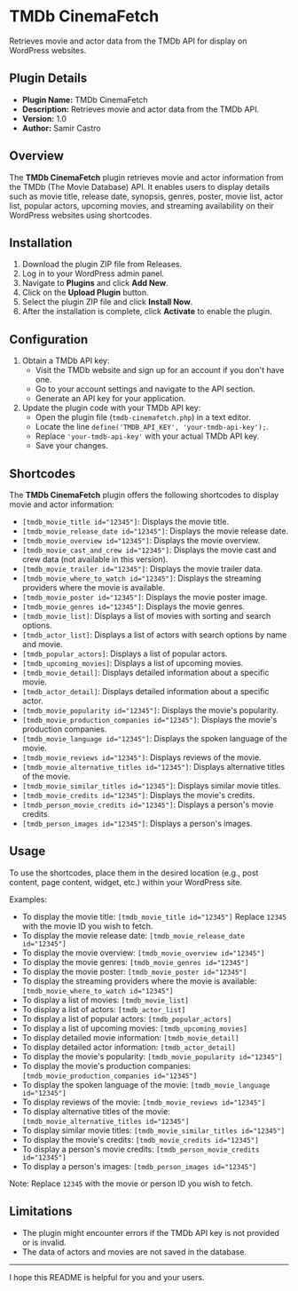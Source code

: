 # TMDb CinemaFetch

Retrieves movie and actor data from the TMDb API for display on WordPress websites.

## Plugin Details

- **Plugin Name:** TMDb CinemaFetch
- **Description:** Retrieves movie and actor data from the TMDb API.
- **Version:** 1.0
- **Author:** Samir Castro

## Overview

The **TMDb CinemaFetch** plugin retrieves movie and actor information from the TMDb (The Movie Database) API. It enables users to display details such as movie title, release date, synopsis, genres, poster, movie list, actor list, popular actors, upcoming movies, and streaming availability on their WordPress websites using shortcodes.

## Installation

1. Download the plugin ZIP file from Releases.
2. Log in to your WordPress admin panel.
3. Navigate to **Plugins** and click **Add New**.
4. Click on the **Upload Plugin** button.
5. Select the plugin ZIP file and click **Install Now**.
6. After the installation is complete, click **Activate** to enable the plugin.

## Configuration

1. Obtain a TMDb API key:
    - Visit the TMDb website and sign up for an account if you don't have one.
    - Go to your account settings and navigate to the API section.
    - Generate an API key for your application.
2. Update the plugin code with your TMDb API key:
    - Open the plugin file (`tmdb-cinemafetch.php`) in a text editor.
    - Locate the line `define('TMDB_API_KEY', 'your-tmdb-api-key');`.
    - Replace `'your-tmdb-api-key'` with your actual TMDb API key.
    - Save your changes.

## Shortcodes

The **TMDb CinemaFetch** plugin offers the following shortcodes to display movie and actor information:

- `[tmdb_movie_title id="12345"]`: Displays the movie title.
- `[tmdb_movie_release_date id="12345"]`: Displays the movie release date.
- `[tmdb_movie_overview id="12345"]`: Displays the movie overview.
- `[tmdb_movie_cast_and_crew id="12345"]`: Displays the movie cast and crew data (not available in this version).
- `[tmdb_movie_trailer id="12345"]`: Displays the movie trailer data.
- `[tmdb_movie_where_to_watch id="12345"]`: Displays the streaming providers where the movie is available.
- `[tmdb_movie_poster id="12345"]`: Displays the movie poster image.
- `[tmdb_movie_genres id="12345"]`: Displays the movie genres.
- `[tmdb_movie_list]`: Displays a list of movies with sorting and search options.
- `[tmdb_actor_list]`: Displays a list of actors with search options by name and movie.
- `[tmdb_popular_actors]`: Displays a list of popular actors.
- `[tmdb_upcoming_movies]`: Displays a list of upcoming movies.
- `[tmdb_movie_detail]`: Displays detailed information about a specific movie.
- `[tmdb_actor_detail]`: Displays detailed information about a specific actor.
- `[tmdb_movie_popularity id="12345"]`: Displays the movie's popularity.
- `[tmdb_movie_production_companies id="12345"]`: Displays the movie's production companies.
- `[tmdb_movie_language id="12345"]`: Displays the spoken language of the movie.
- `[tmdb_movie_reviews id="12345"]`: Displays reviews of the movie.
- `[tmdb_movie_alternative_titles id="12345"]`: Displays alternative titles of the movie.
- `[tmdb_movie_similar_titles id="12345"]`: Displays similar movie titles.
- `[tmdb_movie_credits id="12345"]`: Displays the movie's credits.
- `[tmdb_person_movie_credits id="12345"]`: Displays a person's movie credits.
- `[tmdb_person_images id="12345"]`: Displays a person's images.

## Usage

To use the shortcodes, place them in the desired location (e.g., post content, page content, widget, etc.) within your WordPress site.

Examples:

- To display the movie title: `[tmdb_movie_title id="12345"]` Replace `12345` with the movie ID you wish to fetch.
- To display the movie release date: `[tmdb_movie_release_date id="12345"]`
- To display the movie overview: `[tmdb_movie_overview id="12345"]`
- To display the movie genres: `[tmdb_movie_genres id="12345"]`
- To display the movie poster: `[tmdb_movie_poster id="12345"]`
- To display the streaming providers where the movie is available: `[tmdb_movie_where_to_watch id="12345"]`
- To display a list of movies: `[tmdb_movie_list]`
- To display a list of actors: `[tmdb_actor_list]`
- To display a list of popular actors: `[tmdb_popular_actors]`
- To display a list of upcoming movies: `[tmdb_upcoming_movies]`
- To display detailed movie information: `[tmdb_movie_detail]`
- To display detailed actor information: `[tmdb_actor_detail]`
- To display the movie's popularity: `[tmdb_movie_popularity id="12345"]`
- To display the movie's production companies: `[tmdb_movie_production_companies id="12345"]`
- To display the spoken language of the movie: `[tmdb_movie_language id="12345"]`
- To display reviews of the movie: `[tmdb_movie_reviews id="12345"]`
- To display alternative titles of the movie: `[tmdb_movie_alternative_titles id="12345"]`
- To display similar movie titles: `[tmdb_movie_similar_titles id="12345"]`
- To display the movie's credits: `[tmdb_movie_credits id="12345"]`
- To display a person's movie credits: `[tmdb_person_movie_credits id="12345"]`
- To display a person's images: `[tmdb_person_images id="12345"]`

Note: Replace `12345` with the movie or person ID you wish to fetch.

## Limitations

- The plugin might encounter errors if the TMDb API key is not provided or is invalid.
- The data of actors and movies are not saved in the database.

---

I hope this README is helpful for you and your users.
